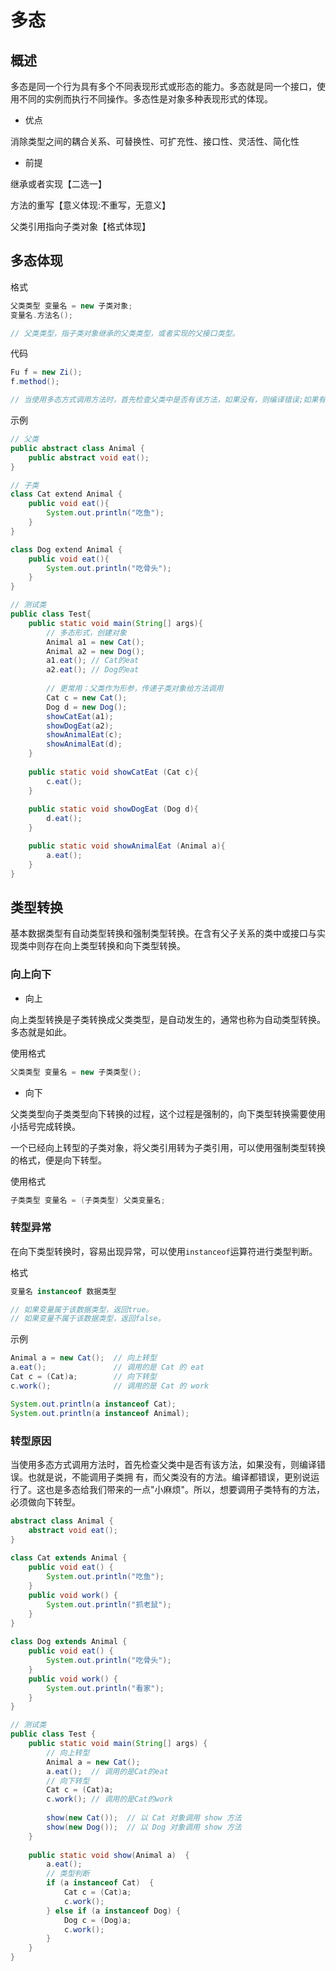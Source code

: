 # 多态

## 概述

多态是同一个行为具有多个不同表现形式或形态的能力。多态就是同一个接口，使用不同的实例而执行不同操作。多态性是对象多种表现形式的体现。

- 优点

消除类型之间的耦合关系、可替换性、可扩充性、接口性、灵活性、简化性

- 前提

继承或者实现【二选一】

方法的重写【意义体现:不重写，无意义】 

父类引用指向子类对象【格式体现】

## 多态体现

格式

```java
父类类型 变量名 = new 子类对象;
变量名.方法名();

// 父类类型，指子类对象继承的父类类型，或者实现的父接口类型。
```

代码

```java
Fu f = new Zi();
f.method();

// 当使用多态方式调用方法时，首先检查父类中是否有该方法，如果没有，则编译错误;如果有，执行的是子类重写后方法。
```

示例

```java
// 父类
public abstract class Animal {
    public abstract void eat();
}

// 子类
class Cat extend Animal {
    public void eat(){
        System.out.println("吃鱼");
    }
}

class Dog extend Animal {
    public void eat(){
        System.out.println("吃骨头");
    }
}

// 测试类
public class Test{
    public static void main(String[] args){
        // 多态形式，创建对象
        Animal a1 = new Cat();
        Animal a2 = new Dog();
        a1.eat(); // Cat的eat
        a2.eat(); // Dog的eat
        
        // 更常用：父类作为形参，传递子类对象给方法调用
        Cat c = new Cat();
        Dog d = new Dog();
        showCatEat(a1);
        showDogEat(a2);
        showAnimalEat(c);
        showAnimalEat(d);
    }
    
    public static void showCatEat (Cat c){
        c.eat();
	}
    
	public static void showDogEat (Dog d){ 
        d.eat();
	}

    public static void showAnimalEat (Animal a){
        a.eat();
	}
}
```

## 类型转换

基本数据类型有自动类型转换和强制类型转换。在含有父子关系的类中或接口与实现类中则存在向上类型转换和向下类型转换。

### 向上向下

- 向上 

向上类型转换是子类转换成父类类型，是自动发生的，通常也称为自动类型转换。多态就是如此。

使用格式

```java
父类类型 变量名 = new 子类类型();
```

- 向下

父类类型向子类类型向下转换的过程，这个过程是强制的，向下类型转换需要使用小括号完成转换。

一个已经向上转型的子类对象，将父类引用转为子类引用，可以使用强制类型转换的格式，便是向下转型。

使用格式

```java
子类类型 变量名 = (子类类型) 父类变量名;
```

### 转型异常

在向下类型转换时，容易出现异常，可以使用`instanceof`运算符进行类型判断。

格式
```java
变量名 instanceof 数据类型

// 如果变量属于该数据类型，返回true。 
// 如果变量不属于该数据类型，返回false。
```
示例
````java
Animal a = new Cat();  // 向上转型  
a.eat();               // 调用的是 Cat 的 eat
Cat c = (Cat)a;        // 向下转型  
c.work();        	   // 调用的是 Cat 的 work

System.out.println(a instanceof Cat);
System.out.println(a instanceof Animal);
````

### 转型原因

当使用多态方式调用方法时，首先检查父类中是否有该方法，如果没有，则编译错误。也就是说，不能调用子类拥 有，而父类没有的方法。编译都错误，更别说运行了。这也是多态给我们带来的一点"小麻烦"。所以，想要调用子类特有的方法，必须做向下转型。

```java
abstract class Animal {  
    abstract void eat();  
}  
  
class Cat extends Animal {  
    public void eat() {  
        System.out.println("吃鱼");  
    }  
    public void work() {  
        System.out.println("抓老鼠");  
    }  
}  
  
class Dog extends Animal {  
    public void eat() {  
        System.out.println("吃骨头");  
    }  
    public void work() {  
        System.out.println("看家");  
    }  
}

// 测试类
public class Test {
    public static void main(String[] args) { 
      	// 向上转型  
      	Animal a = new Cat();  
      	a.eat();  // 调用的是Cat的eat             
      	// 向下转型 
      	Cat c = (Cat)a;         
      	c.work(); // 调用的是Cat的work
        
      	show(new Cat());  // 以 Cat 对象调用 show 方法
      	show(new Dog());  // 以 Dog 对象调用 show 方法
  	}  
            
    public static void show(Animal a)  {
      	a.eat();  
        // 类型判断
        if (a instanceof Cat)  {
            Cat c = (Cat)a;  
            c.work();  
        } else if (a instanceof Dog) { 
            Dog c = (Dog)a;  
            c.work();  
        }  
    }  
}
```

